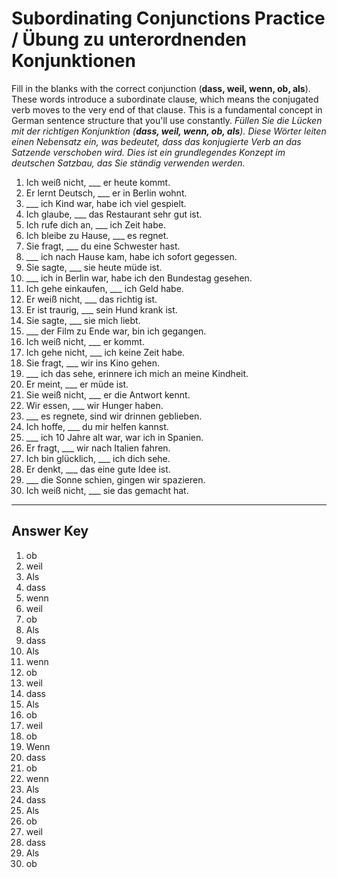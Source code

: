 # Subordinating Conjunctions Practice / Übung zu unterordnenden Konjunktionen

Fill in the blanks with the correct conjunction (**dass, weil, wenn, ob, als**). These words introduce a
subordinate clause, which means the conjugated verb moves to the very end of that clause. This is a
fundamental concept in German sentence structure that you'll use constantly.
*Füllen Sie die Lücken mit der richtigen Konjunktion (**dass, weil, wenn, ob, als**). Diese Wörter leiten
einen Nebensatz ein, was bedeutet, dass das konjugierte Verb an das Satzende verschoben wird. Dies ist ein
grundlegendes Konzept im deutschen Satzbau, das Sie ständig verwenden werden.*

1. Ich weiß nicht, ___ er heute kommt.
2. Er lernt Deutsch, ___ er in Berlin wohnt.
3. ___ ich Kind war, habe ich viel gespielt.
4. Ich glaube, ___ das Restaurant sehr gut ist.
5. Ich rufe dich an, ___ ich Zeit habe.
6. Ich bleibe zu Hause, ___ es regnet.
7. Sie fragt, ___ du eine Schwester hast.
8. ___ ich nach Hause kam, habe ich sofort gegessen.
9. Sie sagte, ___ sie heute müde ist.
10. ___ ich in Berlin war, habe ich den Bundestag gesehen.
11. Ich gehe einkaufen, ___ ich Geld habe.
12. Er weiß nicht, ___ das richtig ist.
13. Er ist traurig, ___ sein Hund krank ist.
14. Sie sagte, ___ sie mich liebt.
15. ___ der Film zu Ende war, bin ich gegangen.
16. Ich weiß nicht, ___ er kommt.
17. Ich gehe nicht, ___ ich keine Zeit habe.
18. Sie fragt, ___ wir ins Kino gehen.
19. ___ ich das sehe, erinnere ich mich an meine Kindheit.
20. Er meint, ___ er müde ist.
21. Sie weiß nicht, ___ er die Antwort kennt.
22. Wir essen, ___ wir Hunger haben.
23. ___ es regnete, sind wir drinnen geblieben.
24. Ich hoffe, ___ du mir helfen kannst.
25. ___ ich 10 Jahre alt war, war ich in Spanien.
26. Er fragt, ___ wir nach Italien fahren.
27. Ich bin glücklich, ___ ich dich sehe.
28. Er denkt, ___ das eine gute Idee ist.
29. ___ die Sonne schien, gingen wir spazieren.
30. Ich weiß nicht, ___ sie das gemacht hat.

---

## Answer Key

1. ob
2. weil
3. Als
4. dass
5. wenn
6. weil
7. ob
8. Als
9. dass
10. Als
11. wenn
12. ob
13. weil
14. dass
15. Als
16. ob
17. weil
18. ob
19. Wenn
20. dass
21. ob
22. wenn
23. Als
24. dass
25. Als
26. ob
27. weil
28. dass
29. Als
30. ob
